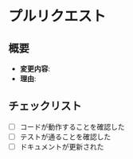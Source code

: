 # プルリクエスト

## 概要

- **変更内容**: 
- **理由**: 

## チェックリスト

- [ ] コードが動作することを確認した
- [ ] テストが通ることを確認した
- [ ] ドキュメントが更新された
